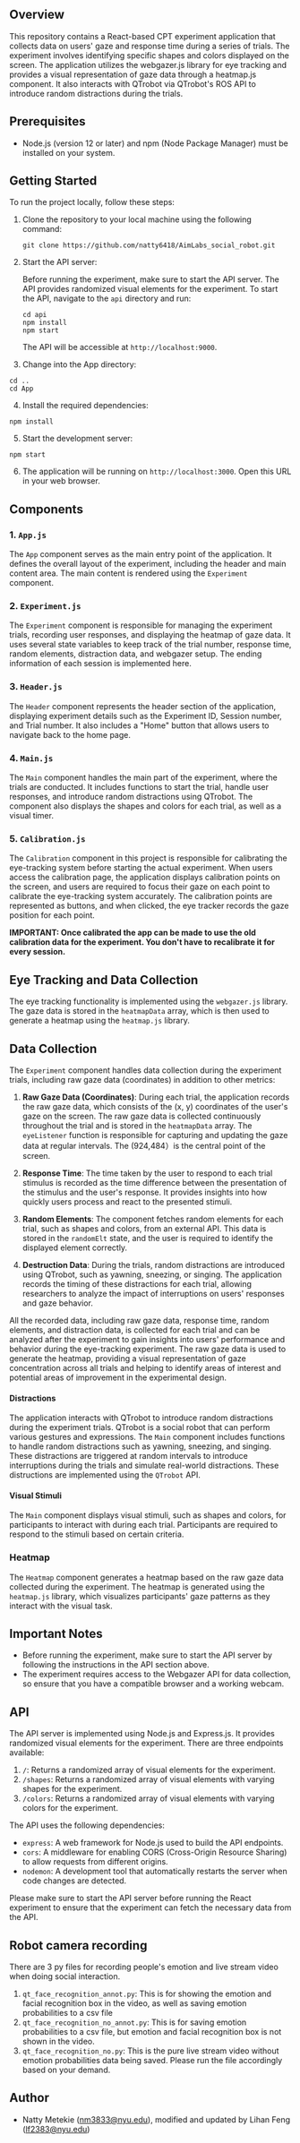 
## Overview

This repository contains a React-based CPT experiment application that collects data on users' gaze and response time during a series of trials. The experiment involves identifying specific shapes and colors displayed on the screen. The application utilizes the webgazer.js library for eye tracking and provides a visual representation of gaze data through a heatmap.js component. It also interacts with QTrobot via QTrobot's ROS API to introduce random distractions during the trials.

## Prerequisites

- Node.js (version 12 or later) and npm (Node Package Manager) must be installed on your system.

## Getting Started

To run the project locally, follow these steps:

1. Clone the repository to your local machine using the following command:

   ```
   git clone https://github.com/natty6418/AimLabs_social_robot.git
   ```

2. Start the API server:

   Before running the experiment, make sure to start the API server. The API provides randomized visual elements for the experiment. To start the API, navigate to the `api` directory and run:

   ```
   cd api
   npm install
   npm start
   ```

   The API will be accessible at `http://localhost:9000`.

3. Change into the App directory:

```
cd ..
cd App
```

4. Install the required dependencies:

```
npm install
```

5. Start the development server:

```
npm start
```

6. The application will be running on `http://localhost:3000`. Open this URL in your web browser.


## Components

### 1. `App.js`

The `App` component serves as the main entry point of the application. It defines the overall layout of the experiment, including the header and main content area. The main content is rendered using the `Experiment` component.

### 2. `Experiment.js`

The `Experiment` component is responsible for managing the experiment trials, recording user responses, and displaying the heatmap of gaze data. It uses several state variables to keep track of the trial number, response time, random elements, distraction data, and webgazer setup. The ending information of each session is implemented here.

### 3. `Header.js`

The `Header` component represents the header section of the application, displaying experiment details such as the Experiment ID, Session number, and Trial number. It also includes a "Home" button that allows users to navigate back to the home page.

### 4. `Main.js`

The `Main` component handles the main part of the experiment, where the trials are conducted. It includes functions to start the trial, handle user responses, and introduce random distractions using QTrobot. The component also displays the shapes and colors for each trial, as well as a visual timer.

### 5. `Calibration.js`

The `Calibration` component in this project is responsible for calibrating the eye-tracking system before starting the actual experiment. When users access the calibration page, the application displays calibration points on the screen, and users are required to focus their gaze on each point to calibrate the eye-tracking system accurately. The calibration points are represented as buttons, and when clicked, the eye tracker records the gaze position for each point.

**IMPORTANT: Once calibrated the app can be made to use the old calibration data for the experiment. You don't have to recalibrate it for every session.**

## Eye Tracking and Data Collection

The eye tracking functionality is implemented using the `webgazer.js` library. The gaze data is stored in the `heatmapData` array, which is then used to generate a heatmap using the `heatmap.js` library.

## Data Collection

The `Experiment` component handles data collection during the experiment trials, including raw gaze data (coordinates) in addition to other metrics:

1. **Raw Gaze Data (Coordinates)**: During each trial, the application records the raw gaze data, which consists of the (x, y) coordinates of the user's gaze on the screen. The raw gaze data is collected continuously throughout the trial and is stored in the `heatmapData` array. The `eyeListener` function is responsible for capturing and updating the gaze data at regular intervals. The (924,484）is the central point of the screen.

2. **Response Time**: The time taken by the user to respond to each trial stimulus is recorded as the time difference between the presentation of the stimulus and the user's response. It provides insights into how quickly users process and react to the presented stimuli.

3. **Random Elements**: The component fetches random elements for each trial, such as shapes and colors, from an external API. This data is stored in the `randomElt` state, and the user is required to identify the displayed element correctly.

4. **Destruction Data**: During the trials, random distractions are introduced using QTrobot, such as yawning, sneezing, or singing. The application records the timing of these distractions for each trial, allowing researchers to analyze the impact of interruptions on users' responses and gaze behavior.

All the recorded data, including raw gaze data, response time, random elements, and distraction data, is collected for each trial and can be analyzed after the experiment to gain insights into users' performance and behavior during the eye-tracking experiment. The raw gaze data is used to generate the heatmap, providing a visual representation of gaze concentration across all trials and helping to identify areas of interest and potential areas of improvement in the experimental design.

#### Distractions

The application interacts with QTrobot to introduce random distractions during the experiment trials. QTrobot is a social robot that can perform various gestures and expressions. The `Main` component includes functions to handle random distractions such as yawning, sneezing, and singing. These distractions are triggered at random intervals to introduce interruptions during the trials and simulate real-world distractions. These distructions are implemented using the `QTrobot` API.

#### Visual Stimuli

The `Main` component displays visual stimuli, such as shapes and colors, for participants to interact with during each trial. Participants are required to respond to the stimuli based on certain criteria.

### Heatmap

The `Heatmap` component generates a heatmap based on the raw gaze data collected during the experiment. The heatmap is generated using the `heatmap.js` library, which visualizes participants' gaze patterns as they interact with the visual task.

## Important Notes

- Before running the experiment, make sure to start the API server by following the instructions in the API section above.
- The experiment requires access to the Webgazer API for data collection, so ensure that you have a compatible browser and a working webcam.

## API

The API server is implemented using Node.js and Express.js. It provides randomized visual elements for the experiment. There are three endpoints available:

1. `/`: Returns a randomized array of visual elements for the experiment.
2. `/shapes`: Returns a randomized array of visual elements with varying shapes for the experiment.
3. `/colors`: Returns a randomized array of visual elements with varying colors for the experiment.

The API uses the following dependencies:

- `express`: A web framework for Node.js used to build the API endpoints.
- `cors`: A middleware for enabling CORS (Cross-Origin Resource Sharing) to allow requests from different origins.
- `nodemon`: A development tool that automatically restarts the server when code changes are detected.

Please make sure to start the API server before running the React experiment to ensure that the experiment can fetch the necessary data from the API.

## Robot camera recording

There are 3 py files for recording people's emotion and live stream video when doing social interaction.
1. `qt_face_recognition_annot.py`: This is for showing the emotion and facial recognition box in the video, as well as saving emotion probabilities to a csv file
2. `qt_face_recognition_no_annot.py`: This is for saving emotion probabilities to a csv file, but emotion and facial recognition box is not shown in the video.
3. `qt_face_recognition_no.py`: This is the pure live stream video without emotion probabilities data being saved.
Please run the file accordingly based on your demand.

## Author

- Natty Metekie (nm3833@nyu.edu), modified and updated by Lihan Feng (lf2383@nyu.edu)
